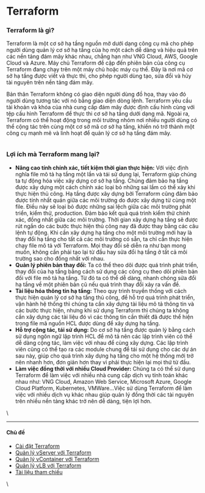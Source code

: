# Terraform

### **Terraform là gì?** <a href="#terraform-terraformlagi" id="terraform-terraformlagi"></a>

Terraform là một cơ sở hạ tầng nguồn mở dưới dạng công cụ mã cho phép người dùng quản lý cơ sở hạ tầng của họ một cách dễ dàng và hiệu quả trên các nền tảng đám mây khác nhau, chẳng hạn như VNG Cloud, AWS, Google Cloud và Azure. Máy chủ Terraform đề cập đến phiên bản của công cụ Terraform đang chạy trên một máy chủ hoặc máy cụ thể. Đây là nơi mã cơ sở hạ tầng được viết và thực thi, cho phép người dùng tạo, sửa đổi và hủy tài nguyên trên nền tảng đám mây.

Bản thân Terraform không có giao diện người dùng đồ họa, thay vào đó người dùng tương tác với nó bằng giao diện dòng lệnh. Terraform yêu cầu tài khoản và khóa của nhà cung cấp đám mây được định cấu hình cùng với tệp cấu hình Terraform để thực thi cơ sở hạ tầng dưới dạng mã. Ngoài ra, Terraform có thể hoạt động trong môi trường nhóm nơi nhiều người dùng có thể cộng tác trên cùng một cơ sở mã cơ sở hạ tầng, khiến nó trở thành một công cụ mạnh mẽ và linh hoạt để quản lý cơ sở hạ tầng đám mây.

<figure><img src="https://docs.vngcloud.vn/download/attachments/49650379/image2023-4-20_16-49-33.png?version=1&#x26;modificationDate=1681984174000&#x26;api=v2" alt=""><figcaption></figcaption></figure>

### **Lợi ích mà Terraform mang lại?** <a href="#terraform-loiichmaterraformmanglai" id="terraform-loiichmaterraformmanglai"></a>

* **Nâng cao tính chính xác, tiết kiệm thời gian thực hiện:** Với việc định nghĩa file mô tả hạ tầng một lần và tái sử dụng lại, Terraform giúp chúng ta tự động hóa việc xây dựng cơ sở hạ tầng. Chúng đảm bảo hạ tầng được xây dựng một cách chính xác loại bỏ những sai lầm có thể xảy khi thực hiện thủ công. Hạ tầng được xây dựng bởi Terraform cũng đảm bảo được tính nhất quán giữa các môi trường do được xây dựng từ cùng một file. Điều này sẽ loại bỏ được những sai lệch giữa các môi trường phát triển, kiểm thử, production. Đảm bảo kết quả quá trình kiểm thử chính xác, đồng nhất giữa các môi trường. Thời gian xây dựng hạ tầng sẽ được rút ngắn do các bước thực hiện thủ công nay đã được thay bằng các câu lệnh tự động. Khi cần xây dựng hạ tầng cho một môi trường mới hay là thay đổi hạ tầng cho tất cả các môi trường có sẵn, ta chỉ cần thực hiện chạy file mô tả với Terraform. Mọi thay đổi sẽ diễn ra như bạn mong muốn, không cần phải tạo lại từ đầu hay sửa đổi hạ tầng ở tất cả môi trường sao cho đồng nhất với nhau.
* **Quản lý phiên bản thay đổi:** Ta có thể theo dõi được quá trình phát triển, thay đổi của hạ tầng bằng cách sử dụng các công cụ theo dõi phiên bản đối với file mô tả hạ tầng. Từ đó ta có thể dễ dàng, nhanh chóng sửa đổi hạ tầng về một phiên bản cũ nếu quá trình thay đổi xảy ra vấn đề.
* **Tài liệu hóa thông tin hạ tầng:** Theo quy trình truyền thống với cách thực hiện quản lý cơ sở hạ tầng thủ công, để hỗ trợ quá trình phát triển, vận hành hệ thống thì chúng ta cần xây dựng tài liệu mô tả thông tin và các bước thực hiện, nhưng khi sử dụng Terraform thì chúng ta không cần xây dựng các tài liệu đó vì các thông tin cần thiết đã được thể hiện trong file mã nguồn HCL được dùng để xây dựng hạ tầng.
* **Hỗ trợ cộng tác, tái sử dụng:** Do cơ sở hạ tầng được quản lý bằng cách sử dụng ngôn ngữ lập trình HCL để mô tả nên các lập trình viên có thể dễ dàng cộng tác, làm việc với nhau để cùng xây dựng. Các lập trình viên cũng có thể tạo ra các module chung để tái sử dụng cho các dự án sau này, giúp cho quá trình xây dựng hạ tầng cho một hệ thống mới trở nên nhanh hơn, đơn giản hơn thay vì phải thực hiện lại mọi thứ từ đầu.
* **Làm việc đồng thời với nhiều Cloud Provider:** Chúng ta có thể sử dụng Terraform để làm việc với nhiều nhà cung cấp dịch vụ tính toán khác nhau như: VNG Cloud, Amazon Web Service, Microsoft Azure, Google Cloud Platform, Kubernetes, VMWare...Việc sử dùng Terraform để làm việc với nhiều dịch vụ khác nhau giúp quản lý đồng thời các tài nguyên trên nhiều nền tảng khác trở nên dễ dàng, tiện lợi hơn.

\


***

#### Chủ đề <a href="#terraform-chude" id="terraform-chude"></a>

* [Cài đặt Terraform](https://docs.vngcloud.vn/pages/viewpage.action?pageId=59803261\&src=contextnavpagetreemode)
* [Quản lý vServer với Terraform](https://docs.vngcloud.vn/pages/viewpage.action?pageId=49650384\&src=contextnavpagetreemode)
* [Quản lý vContainer với Terraform](https://docs.vngcloud.vn/pages/viewpage.action?pageId=59803481\&src=contextnavpagetreemode)
* [Quản lý vLB với Terraform](https://docs.vngcloud.vn/pages/viewpage.action?pageId=59803620\&src=contextnavpagetreemode)
* [Tài liệu tham chiếu](https://docs.vngcloud.vn/pages/viewpage.action?pageId=49650397\&src=contextnavpagetreemode)

\
